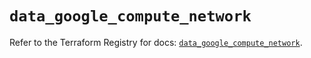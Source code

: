 # `data_google_compute_network`

Refer to the Terraform Registry for docs: [`data_google_compute_network`](https://registry.terraform.io/providers/hashicorp/google/5.42.0/docs/data-sources/compute_network).
